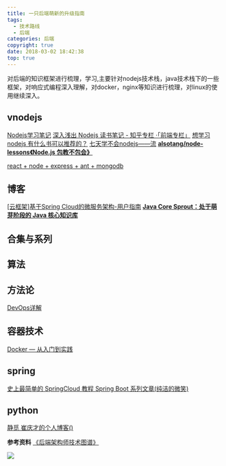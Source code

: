 ```yaml
---
title: 一只后端萌新的升级指南
tags:
  - 技术路线
  - 后端
categories: 后端
copyright: true
date: 2018-03-02 18:42:38
top: true
---
```


对后端的知识框架进行梳理，学习,主要针对nodejs技术栈，java技术栈下的一些框架，对响应式编程深入理解，对docker，nginx等知识进行梳理，对linux的使用继续深入。
<!--more-->
## vnodejs
[Nodejs学习笔记](https://github.com/chyingp/nodejs-learning-guide)
[深入浅出 Nodejs 读书笔记 - 知乎专栏 ·「前端专栏」](https://juejin.im/entry/58ce8d5344d9040068409a2c)
[想学习nodejs 有什么书可以推荐的？](https://www.zhihu.com/question/37361915)
[七天学不会nodejs——流](https://juejin.im/post/5b54a7f95188251afc257dac)
**[alsotang/node-lessons《Node.js 包教不包会》](https://github.com/alsotang/node-lessons)**

[react + node + express + ant + mongodb ](https://juejin.im/post/5bf60810f265da6124151529)

## 博客
[[云框架]基于Spring Cloud的微服务架构-用户指南](https://github.com/cloudframeworks-springcloud/user-guide-springcloud)
**[Java Core Sprout：处于萌芽阶段的 Java 核心知识库](https://github.com/crossoverJie/JCSprout)**

## 合集与系列

## 算法

## 方法论
[DevOps详解](http://www.infoq.com/cn/articles/detail-analysis-of-devops/)

## 容器技术
[Docker — 从入门到实践](https://docker_practice.gitee.io/)

## spring
[史上最简单的 SpringCloud 教程 ](https://blog.csdn.net/forezp/article/details/70148833)
[Spring Boot 系列文章(纯洁的微笑)](http://www.ityouknow.com/spring-boot.html)


## python
[静觅 崔庆才的个人博客()](https://cuiqingcai.com/)

**参考资料**
[《后端架构师技术图谱》](https://github.com/xingshaocheng/architect-awesome/blob/master/README.md)

![](http://oankigr4l.bkt.clouddn.com/wexin.png)